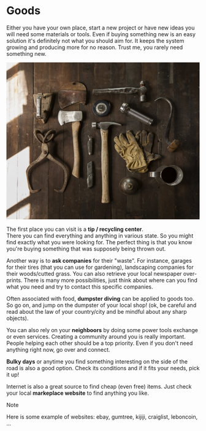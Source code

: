 # Goods

Either you have your own place, start a new project or have new ideas you will need some materials or tools. Even if buying something new is an easy solution it's definitely not what you should aim for. It keeps the system growing and producing more for no reason. Trust me, you rarely need something new.

![goods](../_medias/goods.jpg)

The first place you can visit is a **tip / recycling center**.  
There you can find everything and anything in various state. So you might find exactly what you were looking for. The perfect thing is that you know you're buying something that was supposely being thrown out.

Another way is to **ask companies** for their "waste". For instance, garages for their tires (that you can use for gardening), landscaping companies for their woods/cutted grass. You can also retrieve your local newspaper over-prints. There is many more possibilities, just think about where can you find what you need and try to contact this specific companies.

Often associated with food, **dumpster diving** can be applied to goods too. So go on, and jump on the dumpster of your local shop! (ok, be careful and read about the law of your country/city and be mindful about any sharp objects).

You can also rely on your **neighboors** by doing some power tools exchange or even services. Creating a community around you is really important. People helping each other should be a top priority. Even if you don't need anything right now, go over and connect.

**Bulky days** or anytime you find something interesting on the side of the road is also a good option. Check its conditions and if it fits your needs, pick it up!

Internet is also a great source to find cheap (even free) items. Just check your local **markeplace website** to find anything you like.

> [!NOTE]
> Here is some example of websites: ebay, gumtree, kijiji, craiglist, leboncoin, ...
